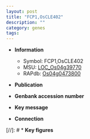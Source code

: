```yaml
---
layout: post
title: "FCP1,OsCLE402"
description: ""
category: genes
tags: 
---
```


* **Information**  
    + Symbol: FCP1,OsCLE402  
    + MSU: [LOC_Os04g39770](http://rice.uga.edu/cgi-bin/ORF_infopage.cgi?orf=LOC_Os04g39770)  
    + RAPdb: [Os04g0473800](http://rapdb.dna.affrc.go.jp/viewer/gbrowse_details/irgsp1?name=Os04g0473800)  

* **Publication**  

* **Genbank accession number**  

* **Key message**  

* **Connection**  

[//]: # * **Key figures**  


